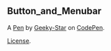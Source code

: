 Button_and_Menubar
------------------


A [Pen](https://codepen.io/geeky-star/pen/xxZYNVR) by [Geeky-Star](https://codepen.io/geeky-star) on [CodePen](https://codepen.io).

[License](https://codepen.io/geeky-star/pen/xxZYNVR/license).